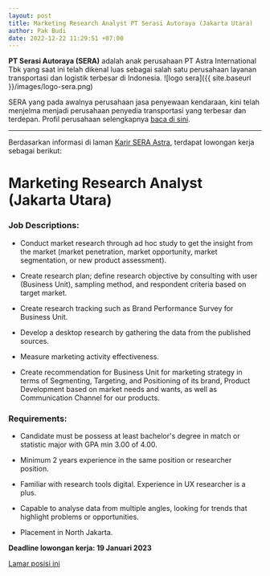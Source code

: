 ```yaml
---
layout: post
title: Marketing Research Analyst PT Serasi Autoraya (Jakarta Utara)
author: Pak Budi
date: 2022-12-22 11:29:51 +07:00
---
```


**PT Serasi Autoraya (SERA)** adalah anak perusahaan PT Astra International Tbk yang saat ini telah dikenal luas sebagai salah satu perusahaan layanan transportasi dan logistik terbesar di Indonesia.
![logo sera]({{ site.baseurl }}/images/logo-sera.png)

SERA yang pada awalnya perusahaan jasa penyewaan kendaraan, kini telah menjelma menjadi perusahaan penyedia transportasi yang terbesar dan terdepan. Profil perusahaan selengkapnya [baca di sini](https://www.sera.astra.co.id/id/profile).

---

Berdasarkan informasi di laman [Karir SERA Astra](https://career.sera.astra.co.id/), terdapat lowongan kerja sebagai berikut:

# Marketing Research Analyst (Jakarta Utara)

### Job Descriptions:

* Conduct market research through ad hoc study to get the insight from the market (market penetration, market opportunity, market segmentation, or new product assessment).

* Create research plan; define research objective by consulting with user (Business Unit), sampling method, and respondent criteria based on target market.

* Create research tracking such as Brand Performance Survey for Business Unit.

* Develop a desktop research by gathering the data from the published sources.

* Measure marketing activity effectiveness.

* Create recommendation for Business Unit for marketing strategy in terms of Segmenting, Targeting, and Positioning of its brand, Product Development based on market needs and wants, as well as Communication Channel for our products.

### Requirements:

* Candidate must be possess at least bachelor's degree in match or statistic major with GPA min 3.00 of 4.00.

* Minimum 2 years experience in the same position or researcher position.

* Familiar with research tools digital. Experience in UX researcher is a plus.

* Capable to analyse data from multiple angles, looking for trends that highlight problems or opportunities.

* Placement in North Jakarta.

**Deadline lowongan kerja: 19 Januari 2023**

<div class="apply"><a href="https://career.sera.astra.co.id/apply/job/9A89F34C59F8547E/marketing-research-analyst">Lamar posisi ini</a></div>
